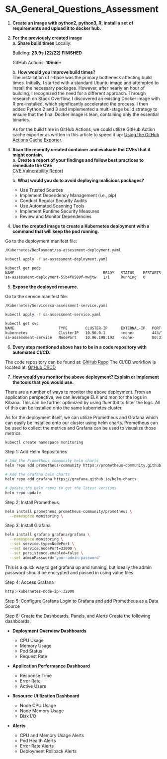 # SA_General_Questions_Assessment

1. **Create an image with python2, python3, R, install a set of requirements and upload it to docker hub.**

2. **For the previously created image**<br>
   a. **Share build times**
   Locally:

   Building: **23.9s (22/22) FINISHED**

   GitHub Actions: **10min+**

   b. **How would you improve build times?**<br>
   The installation of r-base was the primary bottleneck affecting build times. Initially, I started with a standard Ubuntu image and attempted to install the necessary packages. However, after nearly an hour of building, I recognized the need for a different approach. Through research on Stack Overflow, I discovered an existing Docker image with R pre-installed, which significantly accelerated the process. I then added Python 2 and 3 and implemented a multi-stage build strategy to ensure that the final Docker image is lean, containing only the essential binaries.

   As for the build time in GitHub Actions, we could utilize GitHub Action cache exporter as written in this article to speed it up: [Using the GitHub Actions Cache Exporter](https://depot.dev/blog/docker-layer-caching-in-github-actions#using-the-github-actions-cache-exporter).

3. **Scan the recently created container and evaluate the CVEs that it might contain.**  
   a. **Create a report of your findings and follow best practices to remediate the CVE**  
   [CVE Vulnerability Report](https://github.com/dmesa2/SA_General_Questions_Assessment/blob/main/Report/CVE_Vulnerability_Report.pdf)

   b. **What would you do to avoid deploying malicious packages?**

   - Use Trusted Sources
   - Implement Dependency Management (i.e., pip)
   - Conduct Regular Security Audits
   - Use Automated Scanning Tools
   - Implement Runtime Security Measures
   - Review and Monitor Dependencies

4. **Use the created image to create a Kubernetes deployment with a command that will keep the pod running.**

Go to the deployment manifest file:

```bash
/Kubernetes/Deployment/sa-assessment-deployment.yaml
```

```bash
kubectl apply -f sa-assessment-deployment.yaml
```

```bash
kubectl get pods
NAME                                        READY   STATUS    RESTARTS   AGE
sa-assessment-deployment-55b4f8589f-mwjtw   1/1     Running   0          35s
```

5. **Expose the deployed resource.**

Go to the service manifest file:

```bash
/Kubernetes/Service/sa-assessment-service.yaml
```

```bash
kubectl apply -f sa-assessment-service.yaml
```

```bash
kubectl get svc
NAME                    TYPE        CLUSTER-IP      EXTERNAL-IP   PORT(S)        AGE
kubernetes              ClusterIP   10.96.0.1       <none>        443/TCP        328d
sa-assessment-service   NodePort    10.96.198.192   <none>        80:31176/TCP   7s
```

6. **Every step mentioned above has to be in a code repository with automated CI/CD.**

The code repository can be found at: [GitHub Repo](https://github.com/dmesa2/SA_General_Questions_Assessment)
The CI/CD workflow is located at: [GitHub CI/CD](https://github.com/dmesa2/SA_General_Questions_Assessment/blob/main/.github/workflows/docker-build-and-push.yml)

7. **How would you monitor the above deployment? Explain or implement the tools that you would use.**

There are a number of ways to monitor the above deployment. From an application perspective, we can leverage ELK and monitor the logs in Kibana.
This can be further optimized by using fluentbit to filter the logs. All of this can be installed onto the same kubernetes cluster.

As for the deployment itself, we can utilize Prometheus and Grafana which can easily be installed onto our cluster using helm charts. Prometheus can be used
to collect the metrics and Grafana can be used to visualize those metrics.

```bash
kubectl create namespace monitoring
```

Step 1: Add Helm Repositories

```bash
# Add the Prometheus community helm charts
helm repo add prometheus-community https://prometheus-community.github.io/helm-charts

# Add the Grafana helm charts
helm repo add grafana https://grafana.github.io/helm-charts

# Update the helm repos to get the latest versions
helm repo update
```

Step 2: Install Prometheus

```bash
helm install prometheus prometheus-community/prometheus \
  --namespace monitoring \
```

Step 3: Install Grafana

```bash
helm install grafana grafana/grafana \
  --namespace monitoring \
  --set service.type=NodePort \
  --set service.nodePort=32000 \
  --set persistence.enabled=false \
  --set adminPassword='your-admin-password'
```

This is a quick way to get grafana up and running, but ideally the admin password should be encrypted and passed in using value files.

Step 4: Access Grafana

```bash
http:<kubernetes-node-ip>:32000
```

Step 5: Configure Grafana
Login to Grafana and add Prometheus as a Data Source

Step 6: Create the Dashboards, Panels, and Alerts
Create the following dashboards:

- **Deployment Overview Dashboards**

  - CPU Usage
  - Memory Usage
  - Pod Status
  - Request Rate

- **Application Performance Dashboard**

  - Response Time
  - Error Rate
  - Active Users

- **Resource Utilization Dashboard**

  - Node CPU Usage
  - Node Memory Usage
  - Disk I/O

- **Alerts**

  - CPU and Memory Usage Alerts
  - Pod Health Alerts
  - Error Rate Alerts
  - Deployment Rollback Alerts
